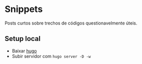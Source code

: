 # Snippets

Posts curtos sobre trechos de códigos questionavelmente úteis.

## Setup local

- Baixar [hugo](https://github.com/gohugoio/hugo/releases)
- Subir servidor com ``hugo server -D -w``
